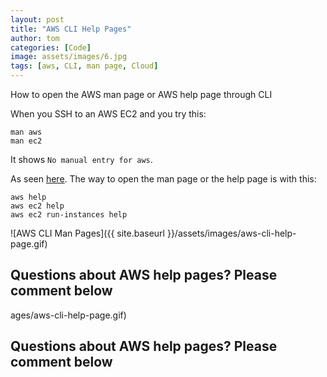 ```yaml
---
layout: post
title: "AWS CLI Help Pages"
author: tom
categories: [Code]
image: assets/images/6.jpg
tags: [aws, CLI, man page, Cloud]
---
```


How to open the AWS man page or AWS help page through CLI

When you SSH to an AWS EC2 and you try this:

    man aws
    man ec2

It shows `No manual entry for aws`.

As seen <a href="https://stackoverflow.com/questions/47623054/does-aws-have-man-pages/" target="_blank">here</a>. The way to open the man page or the help page is with this:

    aws help
    aws ec2 help
    aws ec2 run-instances help

![AWS CLI Man Pages]({{ site.baseurl }}/assets/images/aws-cli-help-page.gif)

## Questions about AWS help pages? Please comment below
ages/aws-cli-help-page.gif)

## Questions about AWS help pages? Please comment below
